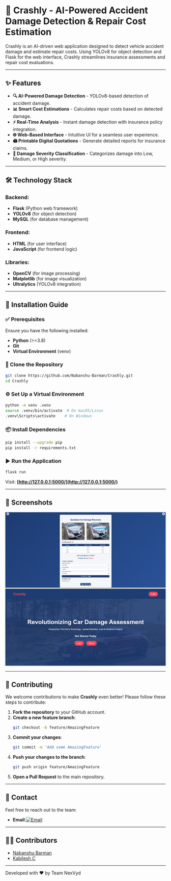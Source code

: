 
# 🚗 Crashly - AI-Powered Accident Damage Detection & Repair Cost Estimation

Crashly is an AI-driven web application designed to detect vehicle accident damage and estimate repair costs. Using YOLOv8 for object detection and Flask for the web interface, Crashly streamlines insurance assessments and repair cost evaluations.

---

## ✨ Features

- **🔍 AI-Powered Damage Detection** - YOLOv8-based detection of accident damage.
- **📊 Smart Cost Estimations** - Calculates repair costs based on detected damage.
- **⚡ Real-Time Analysis** - Instant damage detection with insurance policy integration.
- **🌐 Web-Based Interface** - Intuitive UI for a seamless user experience.
- **🖨️ Printable Digital Quotations** - Generate detailed reports for insurance claims.
- **📑 Damage Severity Classification** - Categorizes damage into Low, Medium, or High severity.

---

## 🛠 Technology Stack

### **Backend:**
- **Flask** (Python web framework)
- **YOLOv8** (for object detection)
- **MySQL** (for database management)

### **Frontend:**
- **HTML** (for user interface)
- **JavaScript** (for frontend logic)

### **Libraries:**
- **OpenCV** (for image processing)
- **Matplotlib** (for image visualization)
- **Ultralytics** (YOLOv8 integration)

---

## 🚀 Installation Guide

### ✅ Prerequisites
Ensure you have the following installed:
- **Python** (>=3.8)
- **Git**
- **Virtual Environment** (venv)

### 🔽 Clone the Repository
```sh
git clone https://github.com/Nabanshu-Barman/Crashly.git
cd Crashly
```

### ⚙️ Set Up a Virtual Environment
```sh
python -m venv .venv
source .venv/bin/activate  # On macOS/Linux
.venv\Scripts\activate    # On Windows
```

### 📦 Install Dependencies
```sh
pip install --upgrade pip
pip install -r requirements.txt
```

### ▶️ Run the Application
```sh
flask run
```
Visit: **[http://127.0.0.1:5000/](http://127.0.0.1:5000/)**

---

## 📸 Screenshots
![Estimations](https://github.com/Nabanshu-Barman/Crashly/blob/main/estimations.png?raw=true)
![Crashly Homepage](https://github.com/Nabanshu-Barman/Crashly/blob/main/Crashly%20Homepage.png?raw=true)

---

## 🤝 Contributing

We welcome contributions to make **Crashly** even better! Please follow these steps to contribute:

1. **Fork the repository** to your GitHub account.
2. **Create a new feature branch**:
   ```bash
   git checkout -b feature/AmazingFeature
   ```
3. **Commit your changes**:
   ```bash
   git commit -m 'Add some AmazingFeature'
   ```
4. **Push your changes to the branch**:
   ```bash
   git push origin feature/AmazingFeature
   ```
5. **Open a Pull Request** to the main repository.

---

## 📧 Contact

Feel free to reach out to the team:

- **Email**:[![Email](https://img.shields.io/badge/Email-D14836?logo=gmail&logoColor=white)](mailto:crashly.nexvyd@gmail.com)

---

## 👨‍💻 Contributors
- [Nabanshu Barman](https://github.com/Nabanshu-Barman)  
- [Kabilesh C](https://github.com/kabilesh-c)  

---

Developed with ❤️ by Team NexVyd
